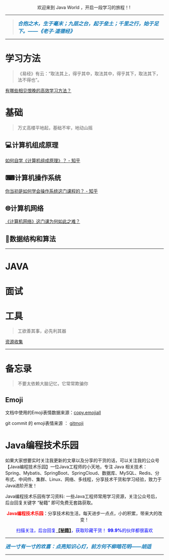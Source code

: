 

<marquee width=400 behavior=alternate direction=left align=middle><span>欢迎来到 Java World ，开启一段学习的旅程！</span>!</marquee>



---



> <b><em><span style="
>     font-size: 16px;
>     color: #167dba;
> ">合抱之木，生于毫末；九层之台，起于垒土；千里之行，始于足下。——《老子·道德经》</span></em></b>



---


# 学习方法

> 《易经》有云：“取法其上，得乎其中，取法其中，得乎其下，取法其下，法不得也”。

[有哪些相见恨晚的高效学习方法？](https://zhuanlan.zhihu.com/p/25415549)


# 基础

> 万丈高楼平地起，基础不牢，地动山摇


## 💻计算机组成原理
[如何自学《计算机组成原理》？ - 知乎](https://www.zhihu.com/question/54412162)



## ⌨计算机操作系统
[你当初是如何学会操作系统这门课程的？ - 知乎](https://www.zhihu.com/question/270998611)



## 🌐计算机网络

[《计算机网络》这门课为何如此之难？](https://www.zhihu.com/question/19718686)

## 💠数据结构和算法



---



# JAVA





# 面试



# 工具
> 工欲善其事，必先利其器

[资源收集](http://www.aflyun.work/tools/)



---



# 备忘录

> 不要太依赖大脑记忆，它常常欺骗你

## Emoji

文档中使用的Emoji表情数据来源：[copy.emojiall](https://copy.emojiall.com/zh-hans/#go_objects)

git commit 的 emoji表情来源 ： [gitmoji](https://gitmoji.carloscuesta.me/) 

<p/>



# Java编程技术乐园
如果大家想要实时关注我更新的文章以及分享的干货的话，可以关注我的公众号【Java编程技术乐园】一位Java工程师的小天地，专注 Java 相关技术：Spring、Mybatis、SpringBoot、SpringCloud、数据库、MySQL、Redis、分布式、中间件、集群、Linux、网络、多线程，分享技术干货和学习经验，致力于Java进阶开发！

Java编程技术乐园有学习资料: 一些Java工程师常用学习资源，关注公众号后，后台回复关键字 “秘籍” 即可免费无套路获取。


<center><font color='red'><b>Java编程技术乐园</b></font>：分享技术和生活，每天进步一点点，小的积累，带来大的改变！</center>
<p/>
<center><font color='blue'>扫描关注，后台回复<b><a href='https://mp.weixin.qq.com/s/1yRoYDnnJMAqz44qU9NCBA'>【秘籍】</a></b>，获取珍藏干货！ <b>99.9%</b>的伙伴都很喜欢</font></center>
<p/>

---



<b><em><span style="
    font-size: 16px;
    color: #167dba;
">进一寸有一寸的欢喜：点亮知识心灯，前方何不柳暗花明——胡适</span></em></b>



---

